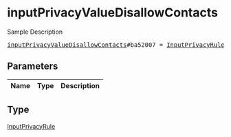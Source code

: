 # inputPrivacyValueDisallowContacts

Sample Description

<pre>
<a href="../constructor/inputPrivacyValueDisallowContacts.md">inputPrivacyValueDisallowContacts</a>#ba52007 = <a href="../type/InputPrivacyRule.md">InputPrivacyRule</a>;
</pre>

## Parameters

| Name | Type | Description |
|------|:----:|-------------|

## Type

[InputPrivacyRule](../type/InputPrivacyRule.md)
